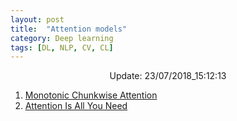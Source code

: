 ```yaml
---
layout: post
title:  "Attention models"
category: Deep learning
tags: [DL, NLP, CV, CL]
---
```






<center> Update: 23/07/2018_15:12:13</center>

  	
1. [ Monotonic Chunkwise Attention](https://rawgit.com/elbayadm/PaperNotes/master/notes/attention/2017-Monotonic-Chunkwise-Attention.html)
2. [ Attention Is All You Need](https://rawgit.com/elbayadm/PaperNotes/master/notes/attention/2017-Attention-Is-All-You-Need.html)
